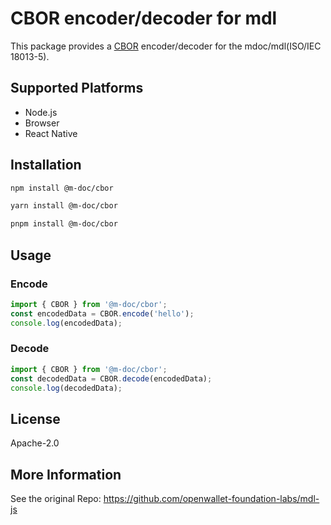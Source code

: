 # CBOR encoder/decoder for mdl

This package provides a [CBOR](https://datatracker.ietf.org/doc/html/rfc7049) encoder/decoder for the mdoc/mdl(ISO/IEC 18013-5).

## Supported Platforms

- Node.js
- Browser
- React Native

## Installation

```bash
npm install @m-doc/cbor
```

```bash
yarn install @m-doc/cbor
```

```bash
pnpm install @m-doc/cbor
```

## Usage

### Encode

```typescript
import { CBOR } from '@m-doc/cbor';
const encodedData = CBOR.encode('hello');
console.log(encodedData);
```

### Decode

```typescript
import { CBOR } from '@m-doc/cbor';
const decodedData = CBOR.decode(encodedData);
console.log(decodedData);
```

## License

Apache-2.0

## More Information

See the original Repo: https://github.com/openwallet-foundation-labs/mdl-js
